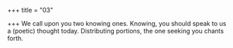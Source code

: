 +++
title = "03"

+++
We call upon you two knowing ones. Knowing, you should speak to us  a (poetic) thought today.
Distributing portions, the one seeking you chants forth.